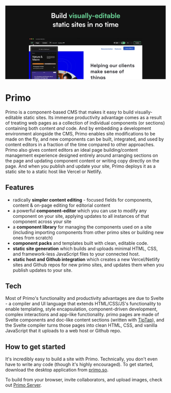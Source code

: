 ![screenshot](./screenshot2.png)

# Primo
Primo is a component-based CMS that makes it easy to build visually-editable static sites. Its immense productivity advantage comes as a result of treating web pages as a collection of individual components (or sections) containing both content *and* code. And by embedding a development environment alongside the CMS, Primo enables site modifications to be made on the fly, and new components can be built, integrated, and used by content editors in a fraction of the time compared to other approaches. Primo also gives content editors an ideal page building/content management experience designed entirely around arranging sections on the page and updating component content or writing copy directly on the page. And when you publish and update your site, Primo deploys it as a static site to a static host like Vercel or Netlify. 

## Features
- radically **simpler content editing** - focused fields for components, content & on-page editing for editorial content
- a powerful **component-editor** which you can use to modify any component on your site, applying updates to all instances of that component across your site
- a **component library** for managing the  components used on a site (including importing components from other primo sites or building new ones from scratch)
- **component packs** and templates built with clean, editable code. 
- **static site generation** which builds and uploads minimal HTML, CSS, and framework-less JavaScript files to your connected host. 
- **static host and Github integration** which creates a new Vercel/Netlify sites and Github repos for new primo sites, and updates them when you publish updates to your site. 

## Tech
Most of Primo's functionality and productivity advantages are due to Svelte - a compiler and UI language that extends HTML/CSS/JS's functionality to enable templating, style encapsulation, component-driven development, complex interactions and app-like functionality. primo pages are made of Svelte components and doc-like content sections (written with [TipTap](https://tiptap.dev/)), and the Svelte compiler turns those pages into clean HTML, CSS, and vanilla JavaScript that it uploads to a web host or Github repo. 

## How to get started
It's incredibly easy to build a site with Primo. Technically, you don't even have to write any code (though it's highly encouraged). To get started, download the desktop application from [primo.so](https://primo.so).

To build from your browser, invite collaborators, and upload images, check out [Primo Server](https://github.com/primodotso/primo-server).
